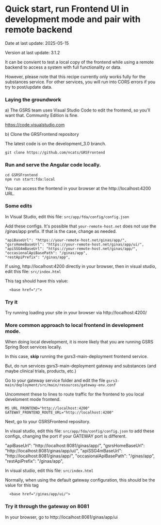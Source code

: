 # Quick start, run Frontend UI in development mode and pair with remote backend 

Date at last update: 2025-05-15

Version at last update: 3.1.2

It can be convient to test a local copy of the frontend while using a remote backend to access a system with full functionality or data. 

However, please note that this recipe currently only works fully for the substances service. For other services, you will run into CORS errors if you try to post/update data. 

### Laying the groundwork 

a) The GSRS team uses Visual Studio Code to edit the frontend, so you'll want that. Community Edition is fine.

https://code.visualstudio.com

b) Clone the GRSFrontend repository 

The latest code is on the development_3.0 branch.

```
git clone https://github.com/ncats/GRSFrontend 
```

### Run and serve the Angular code locally. 

```
cd GSRSFrontend 
npm run start:fda:local
```

You can access the frontend in your browser at the http://localhost:4200 URL.

### Some edits

In Visual Studio, edit this file: `src/app/fda/config/config.json` 

Add these configs. It's possible that `your-remote-host.net` does not use the /ginas/app prefix. If that is the case, change as needed. 

```
"apiBaseUrl": "https://your-remote-host.net/ginas/app/",
"gsrsHomeBaseUrl": "https://your-remote-host.net/ginas/app/ui/",
"apiSSG4mBaseUrl": "https://your-remote-host.net/ginas/app/",
"occasionalApiBasePath": "/ginas/app",  
"restApiPrefix": "/ginas/app",
```

If using, http://localhost:4200 directly in your browser, then in visual studio, edit this file: `src/index.html` 

This tag should have this value:

```
  <base href="/">
```

### Try it

Try running loading your site in your browser via http://localhost:4200/ 


### More common approach to local frontend in development mode. 

When doing local development, it is more likely that you are running GSRS Spring Boot services locally.

In this case, <b>skip</b> running the gsrs3-main-deployment frontend service. 

But, do run services gsrs3-main-deployment gateway and substances (and maybe clinical trials, products, etc.) 

Go to your gateway service folder and edit the file `gsrs3-main/deployment/src/main/resources/gateway-env.conf` 

Uncomment these to lines to route traffic for the frontend to you local develoment mode frontend. 

```
MS_URL_FRONTEND="http://localhost:4200"
GATEWAY_FRONTEND_ROUTE_URL="http://localhost:4200"
 ```

Next, go to your GSRSFrontend repository.

In visual studio, edit this file: `src/app/fda/config/config.json` to add these configs, changing the port if your GATEWAY port is different. 

"apiBaseUrl": "http://localhost:8081/ginas/app/",
"gsrsHomeBaseUrl": "http://localhost:8081/ginas/app/ui/",
"apiSSG4mBaseUrl": "http://localhost:8081/ginas/app/",
"occasionalApiBasePath": "/ginas/app",  
"restApiPrefix": "/ginas/app",


In visual studio, edit this file: `src/index.html` 

Normally, when using the default gateway configuration, this should be the value for this tag

```
  <base href="/ginas/app/ui/">
```

### Try it through the gateway on 8081 

In your browser, go to http://localhost:8081/ginas/app/ui
 










